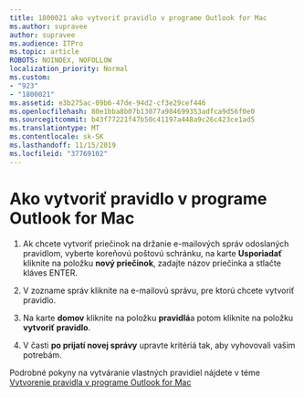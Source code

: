 ```yaml
---
title: 1800021 ako vytvoriť pravidlo v programe Outlook for Mac
ms.author: supravee
author: supravee
ms.audience: ITPro
ms.topic: article
ROBOTS: NOINDEX, NOFOLLOW
localization_priority: Normal
ms.custom:
- "923"
- "1800021"
ms.assetid: e3b275ac-09b6-47de-94d2-cf3e29cef446
ms.openlocfilehash: 80e1bba8b07b13077a984699353adfca9d56f0e0
ms.sourcegitcommit: b43f77221f47b50c41197a448a9c26c423ce1ad5
ms.translationtype: MT
ms.contentlocale: sk-SK
ms.lasthandoff: 11/15/2019
ms.locfileid: "37769102"
---
```

# <a name="how-to-create-a-rule-in-outlook-for-mac"></a>Ako vytvoriť pravidlo v programe Outlook for Mac

1. Ak chcete vytvoriť priečinok na držanie e-mailových správ odoslaných pravidlom, vyberte koreňovú poštovú schránku, na karte **Usporiadať** kliknite na položku **nový priečinok**, zadajte názov priečinka a stlačte kláves ENTER.

2. V zozname správ kliknite na e-mailovú správu, pre ktorú chcete vytvoriť pravidlo.

3. Na karte **domov** kliknite na položku **pravidlá**a potom kliknite na položku **vytvoriť pravidlo**.

4. V časti **po prijatí novej správy** upravte kritériá tak, aby vyhovovali vašim potrebám. 

Podrobné pokyny na vytváranie vlastných pravidiel nájdete v téme [Vytvorenie pravidla v programe Outlook for Mac](https://aka.ms/AA1uy0v)
  